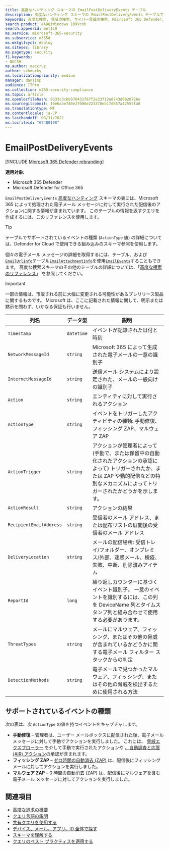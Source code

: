 ```yaml
---
title: 高度なハンティング スキーマの EmailPostDeliveryEvents テーブル
description: 高度なハンティング スキーマの EmailPostDeliveryEvents テーブルで、Microsoft 365 メールで実行された配信後のアクションについて説明します
keywords: 高度な捜索, 脅威の捜索, サイバー脅威の捜索, Microsoft 365 Defender, microsoft 365, m365, 検索, クエリ, テレメトリ, スキーマ参照, kusto, テーブル, 列, データ型, 説明, EmailPostDeliveryEvents, ネットワーク メッセージ ID, 送信者, 受信者, 添付ファイル ID, 添付ファイル名, マルウェアの判定, フィッシング判定, 添付ファイル数, リンク数, URL カウント
search.product: eADQiWindows 10XVcnh
search.appverid: met150
ms.service: microsoft-365-security
ms.subservice: m365d
ms.mktglfcycl: deploy
ms.sitesec: library
ms.pagetype: security
f1.keywords:
- NOCSH
ms.author: maccruz
author: schmurky
ms.localizationpriority: medium
manager: dansimp
audience: ITPro
ms.collection: m365-security-compliance
ms.topic: article
ms.openlocfilehash: 9b33c3cbb976431f87f2e23f12a0743d0b28726e
ms.sourcegitcommit: 10e6abe740e27000e223378eb17d657a47555fa8
ms.translationtype: MT
ms.contentlocale: ja-JP
ms.lasthandoff: 08/31/2022
ms.locfileid: "67480108"
---
```

# <a name="emailpostdeliveryevents"></a>EmailPostDeliveryEvents

[!INCLUDE [Microsoft 365 Defender rebranding](../includes/microsoft-defender.md)]


**適用対象:**
- Microsoft 365 Defender
- Microsoft Defender for Office 365

`EmailPostDeliveryEvents` [高度なハンティング](advanced-hunting-overview.md) スキーマの表には、Microsoft 365 によって処理された電子メール メッセージに対して実行された配信後のアクションに関する情報が含まれています。 このテーブルの情報を返すクエリを作成するには、このリファレンスを使用します。

>[!TIP]
> テーブルでサポートされているイベントの種類 (`ActionType` 値) の詳細については、Defender for Cloud で使用できる組み込みのスキーマ参照を使用します。

個々の電子メール メッセージの詳細を取得するには、テーブル、および[`EmailUrlInfo`](advanced-hunting-emailurlinfo-table.md)テーブル[`EmailAttachmentInfo`](advanced-hunting-emailattachmentinfo-table.md)を使用[`EmailEvents`](advanced-hunting-emailevents-table.md)することもできます。 高度な捜索スキーマのその他のテーブルの詳細については、「[高度な捜索のリファレンス](advanced-hunting-schema-tables.md)」 を参照してください。

> [!IMPORTANT]
> 一部の情報は、市販される前に大幅に変更される可能性があるプレリリース製品に関するものです。 Microsoft は、ここに記載された情報に関して、明示または黙示を問わず、いかなる保証も行いません。

| 列名 | データ型 | 説明 |
|-------------|-----------|-------------|
| `Timestamp` | `datetime` | イベントが記録された日付と時刻 |
| `NetworkMessageId` | `string` | Microsoft 365 によって生成された電子メールの一意の識別子 |
| `InternetMessageId` | `string` | 送信メール システムにより設定された、メールの一般向けの識別子 |
| `Action` | `string` | エンティティに対して実行されるアクション |
| `ActionType` | `string` | イベントをトリガーしたアクティビティの種類: 手動修復、フィッシング ZAP、マルウェア ZAP |
| `ActionTrigger` | `string` | アクションが管理者によって (手動で、または保留中の自動化されたアクションの承認によって) トリガーされたか、または ZAP や動的配信などの特別なメカニズムによってトリガーされたかどうかを示します。 |
| `ActionResult` | `string` | アクションの結果 |
| `RecipientEmailAddress` | `string` | 受信者のメール アドレス、または配布リストの展開後の受信者のメール アドレス |
| `DeliveryLocation` | `string` | メールの配信場所: 受信トレイ/フォルダー、オンプレミス/外部、迷惑メール、検疫、失敗、中断、削除済みアイテム |
| `ReportId` | `long` | 繰り返しカウンターに基づくイベント識別子。 一意のイベントを識別するには、この列を DeviceName 列とタイムスタンプ列と組み合わせて使用する必要があります。 |
| `ThreatTypes` | `string` | メールにマルウェア、フィッシング、またはその他の脅威が含まれているかどうかに関する電子メール フィルター スタックからの判定 |
| `DetectionMethods` | `string` | 電子メールで見つかったマルウェア、フィッシング、またはその他の脅威を検出するために使用される方法 |

## <a name="supported-event-types"></a>サポートされているイベントの種類
次の表は、次 `ActionType` の値を持つイベントをキャプチャします。

- **手動修復** – 管理者は、ユーザー メールボックスに配信された後、電子メール メッセージに対して手動でアクションを実行しました。 これには、 [脅威エクスプローラー](../office-365-security/threat-explorer.md) を介して手動で実行されたアクションや [、自動調査と応答 (AIR) アクション](m365d-autoir-actions.md)の承認が含まれます。
- **フィッシング ZAP** – [ゼロ時間の自動消去 (ZAP)](../office-365-security/zero-hour-auto-purge.md) は、配信後にフィッシング メールに対してアクションを実行しました。
- **マルウェア ZAP** – 0 時間の自動消去 (ZAP) は、配信後にマルウェアを含む電子メール メッセージに対してアクションを実行しました。

## <a name="related-topics"></a>関連項目
- [高度な追求の概要](advanced-hunting-overview.md)
- [クエリ言語の説明](advanced-hunting-query-language.md)
- [共有クエリを使用する](advanced-hunting-shared-queries.md)
- [デバイス、メール、アプリ、ID 全体で探す](advanced-hunting-query-emails-devices.md)
- [スキーマを理解する](advanced-hunting-schema-tables.md)
- [クエリのベスト プラクティスを適用する](advanced-hunting-best-practices.md)
